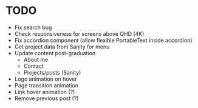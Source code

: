 # TODO

- Fix search bug
- Check responsiveness for screens above QHD (4K)
- Fix accordion component (allow flexible PortableText inside accordion)
- Get project data from Sanity for menu
- Update content post-graduation
  - About me
  - Contact
  - Projects/posts (Sanity)
- Logo animation on hover
- Page transition animation
- Link hover animation (?)
- Remove previous post (?)
